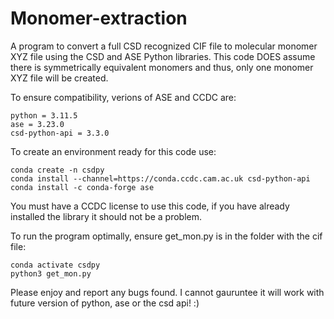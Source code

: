 # Monomer-extraction
A program to convert a full CSD recognized CIF file to molecular monomer XYZ file using the CSD and ASE Python libraries. This code DOES assume there is symmetrically equivalent monomers and thus, only one monomer XYZ file will be created.

To ensure compatibility, verions of ASE and CCDC are:
```
python = 3.11.5
ase = 3.23.0
csd-python-api = 3.3.0
```

To create an environment ready for this code use:

```
conda create -n csdpy
conda install --channel=https://conda.ccdc.cam.ac.uk csd-python-api
conda install -c conda-forge ase
```

You must have a CCDC license to use this code, if you have already installed the library it should not be a problem. 

To run the program optimally, ensure get_mon.py is in the folder with the cif file:
```
conda activate csdpy
python3 get_mon.py
```

Please enjoy and report any bugs found. I cannot gauruntee it will work with future version of python, ase or the csd api! :) 
